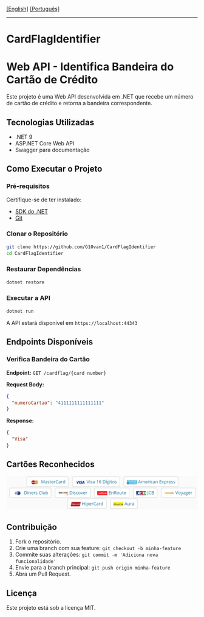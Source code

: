 [\[English\]](README.md) [\[Português\]](#CardFlagIdentifier)
_______________________________________________________________________________________________________________________________________
# CardFlagIdentifier
# Web API - Identifica Bandeira do Cartão de Crédito

Este projeto é uma Web API desenvolvida em .NET que recebe um número de cartão de crédito e retorna a bandeira correspondente.

## Tecnologias Utilizadas

- .NET 9 
- ASP.NET Core Web API
- Swagger para documentação

## Como Executar o Projeto

### Pré-requisitos

Certifique-se de ter instalado:

- [SDK do .NET](https://dotnet.microsoft.com/download)
- [Git](https://git-scm.com/)

### Clonar o Repositório

```sh
git clone https://github.com/G10van1/CardFlagIdentifier
cd CardFlagIdentifier
```

### Restaurar Dependências

```sh
dotnet restore
```

### Executar a API

```sh
dotnet run
```

A API estará disponível em `https://localhost:44343`

## Endpoints Disponíveis

### Verifica Bandeira do Cartão

**Endpoint:** `GET /cardflag/{card number}`

**Request Body:**

```json
{
  "numeroCartao": "4111111111111111"
}
```

**Response:**

```json
{
  "Visa"
}
```
## Cartões Reconhecidos


![Cartões](./assets/flags.jpg)

## Contribuição

1. Fork o repositório.
2. Crie uma branch com sua feature: `git checkout -b minha-feature`
3. Commite suas alterações: `git commit -m 'Adiciona nova funcionalidade'`
4. Envie para a branch principal: `git push origin minha-feature`
5. Abra um Pull Request.

## Licença

Este projeto está sob a licença MIT.


